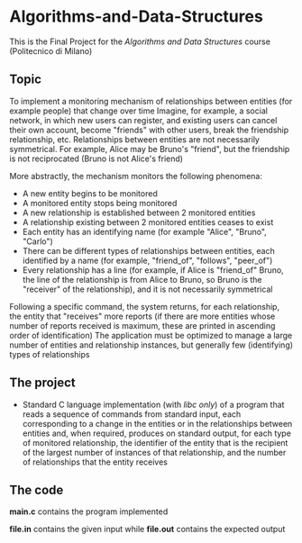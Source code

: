 # Algorithms-and-Data-Structures
This is the Final Project for the *Algorithms and Data Structures* course (Politecnico di Milano)

## Topic
To implement a monitoring mechanism of relationships between entities (for example people) that change over time
Imagine, for example, a social network, in which new users can register, and existing users can cancel their own account, become "friends" with other users, break the friendship relationship, etc.
Relationships between entities are not necessarily symmetrical. For example, Alice may be Bruno's "friend", but the friendship is not reciprocated (Bruno is not Alice's friend)

More abstractly, the mechanism monitors the following phenomena:
  * A new entity begins to be monitored
  * A monitored entity stops being monitored
  * A new relationship is established between 2 monitored entities
  * A relationship existing between 2 monitored entities ceases to exist
  * Each entity has an identifying name (for example "Alice", "Bruno", "Carlo")
  * There can be different types of relationships between entities, each identified by a name (for example, "friend_of", "follows", "peer_of")
  * Every relationship has a line (for example, if Alice is "friend_of" Bruno, the line of the relationship is from Alice to Bruno, so Bruno is the "receiver" of the relationship), and it is not necessarily symmetrical

Following a specific command, the system returns, for each relationship, the entity that "receives" more reports (if there are more entities whose number of reports received is maximum, these are printed in ascending order of identification)
The application must be optimized to manage a large number of entities and relationship instances, but generally few (identifying) types of relationships

## The project
* Standard C language implementation (with *libc only*) of a program that reads a sequence of commands from standard input,
each corresponding to a change in the entities or in the relationships between entities and, when required, produces on standard output,
for each type of monitored relationship, the identifier of the entity that is the recipient of the largest number of instances of that relationship, and the number of relationships that the entity receives

## The code
**main.c** contains the program implemented

**file.in** contains the given input while **file.out** contains the expected output
